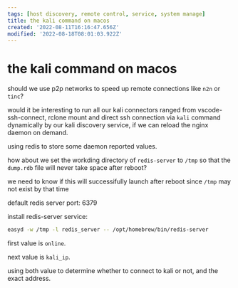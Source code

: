 ```yaml
---
tags: [host discovery, remote control, service, system manage]
title: the kali command on macos
created: '2022-08-11T16:16:47.656Z'
modified: '2022-08-18T08:01:03.922Z'
---
```


# the kali command on macos

should we use p2p networks to speed up remote connections like `n2n` or `tinc`?

would it be interesting to run all our kali connectors ranged from vscode-ssh-connect, rclone mount and direct ssh connection via `kali` command dynamically by our kali discovery service, if we can reload the nginx daemon on demand.

using redis to store some daemon reported values.

how about we set the workding directory of `redis-server` to `/tmp` so that the `dump.rdb` file will never take space after reboot?

we need to know if this will successifully launch after reboot since `/tmp` may not exist by that time

default redis server port: 6379

install redis-server service:
```bash
easyd -w /tmp -l redis_server -- /opt/homebrew/bin/redis-server
```

first value is `online`.

next value is `kali_ip`.

using both value to determine whether to connect to kali or not, and the exact address.


